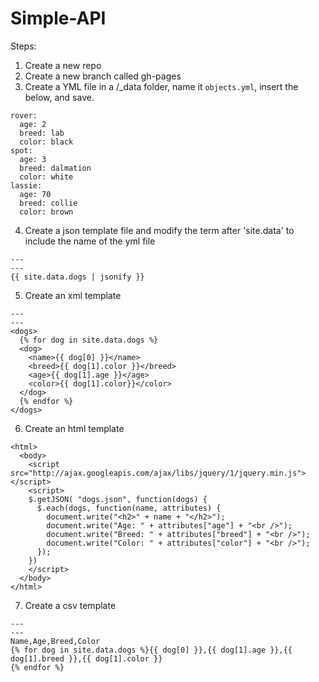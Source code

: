 Simple-API
==========


Steps:  
1. Create a new repo  
2. Create a new branch called gh-pages
3. Create a YML file in a /_data folder, name it `objects.yml`, insert the below, and save.  

````
rover:
  age: 2
  breed: lab
  color: black
spot:
  age: 3
  breed: dalmation
  color: white
lassie:
  age: 70
  breed: collie
  color: brown
````

4. Create a json template file and modify the term after 'site.data' to include the name of the yml file  

````
---
---
{{ site.data.dogs | jsonify }}
````

5. Create an xml template 


````
---
---
<dogs>
  {% for dog in site.data.dogs %}
  <dog>
    <name>{{ dog[0] }}</name>
    <breed>{{ dog[1].color }}</breed>
    <age>{{ dog[1].age }}</age>
    <color>{{ dog[1].color}}</color>
  </dog>
  {% endfor %}
</dogs>
````

6. Create an html template 


````
<html>
  <body>
    <script src="http://ajax.googleapis.com/ajax/libs/jquery/1/jquery.min.js"></script>
    <script>
    $.getJSON( "dogs.json", function(dogs) {
      $.each(dogs, function(name, attributes) {
        document.write("<h2>" + name + "</h2>");
        document.write("Age: " + attributes["age"] + "<br />");
        document.write("Breed: " + attributes["breed"] + "<br />");
        document.write("Color: " + attributes["color"] + "<br />");
      });
    })
    </script>
  </body>
</html>
````

7. Create a csv template 

````
---
---
Name,Age,Breed,Color
{% for dog in site.data.dogs %}{{ dog[0] }},{{ dog[1].age }},{{ dog[1].breed }},{{ dog[1].color }}
{% endfor %}
````


